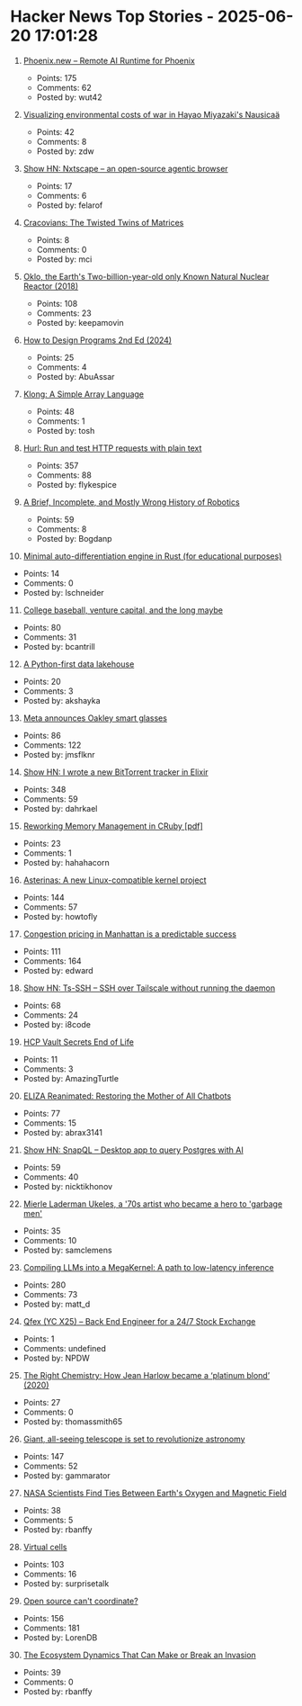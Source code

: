 # Hacker News Top Stories - 2025-06-20 17:01:28

1. [Phoenix.new – Remote AI Runtime for Phoenix](https://fly.io/blog/phoenix-new-the-remote-ai-runtime/)
   - Points: 175
   - Comments: 62
   - Posted by: wut42

2. [Visualizing environmental costs of war in Hayao Miyazaki's Nausicaä](https://jgeekstudies.org/2025/06/20/wilted-lands-and-wounded-worlds-visualizing-environmental-costs-of-war-in-hayao-miyazakis-nausicaa-of-the-valley-of-the-wind/)
   - Points: 42
   - Comments: 8
   - Posted by: zdw

3. [Show HN: Nxtscape – an open-source agentic browser](https://github.com/nxtscape/nxtscape)
   - Points: 17
   - Comments: 6
   - Posted by: felarof

4. [Cracovians: The Twisted Twins of Matrices](https://marcinciura.wordpress.com/2025/06/20/cracovians-the-twisted-twins-of-matrices/)
   - Points: 8
   - Comments: 0
   - Posted by: mci

5. [Oklo, the Earth's Two-billion-year-old only Known Natural Nuclear Reactor (2018)](https://www.iaea.org/newscenter/news/meet-oklo-the-earths-two-billion-year-old-only-known-natural-nuclear-reactor)
   - Points: 108
   - Comments: 23
   - Posted by: keepamovin

6. [How to Design Programs 2nd Ed (2024)](https://htdp.org)
   - Points: 25
   - Comments: 4
   - Posted by: AbuAssar

7. [Klong: A Simple Array Language](https://t3x.org/klong/)
   - Points: 48
   - Comments: 1
   - Posted by: tosh

8. [Hurl: Run and test HTTP requests with plain text](https://github.com/Orange-OpenSource/hurl)
   - Points: 357
   - Comments: 88
   - Posted by: flykespice

9. [A Brief, Incomplete, and Mostly Wrong History of Robotics](https://generalrobots.substack.com/p/a-brief-incomplete-and-mostly-wrong)
   - Points: 59
   - Comments: 8
   - Posted by: Bogdanp

10. [Minimal auto-differentiation engine in Rust (for educational purposes)](https://github.com/e3ntity/nanograd)
   - Points: 14
   - Comments: 0
   - Posted by: lschneider

11. [College baseball, venture capital, and the long maybe](https://bcantrill.dtrace.org/2025/06/15/college-baseball-venture-capital-and-the-long-maybe/)
   - Points: 80
   - Comments: 31
   - Posted by: bcantrill

12. [A Python-first data lakehouse](https://www.bauplanlabs.com/blog/everything-as-python)
   - Points: 20
   - Comments: 3
   - Posted by: akshayka

13. [Meta announces Oakley smart glasses](https://www.theverge.com/news/690133/meta-oakley-hstn-ai-glasses-price-date)
   - Points: 86
   - Comments: 122
   - Posted by: jmsflknr

14. [Show HN: I wrote a new BitTorrent tracker in Elixir](https://github.com/Dahrkael/ExTracker)
   - Points: 348
   - Comments: 59
   - Posted by: dahrkael

15. [Reworking Memory Management in CRuby [pdf]](https://blog.peterzhu.ca/assets/ismm_2025.pdf)
   - Points: 23
   - Comments: 1
   - Posted by: hahahacorn

16. [Asterinas: A new Linux-compatible kernel project](https://lwn.net/SubscriberLink/1022920/ad60263cd13c8a13/)
   - Points: 144
   - Comments: 57
   - Posted by: howtofly

17. [Congestion pricing in Manhattan is a predictable success](https://www.economist.com/united-states/2025/06/19/congestion-pricing-in-manhattan-is-a-predictable-success)
   - Points: 111
   - Comments: 164
   - Posted by: edward

18. [Show HN: Ts-SSH – SSH over Tailscale without running the daemon](https://github.com/derekg/ts-ssh)
   - Points: 68
   - Comments: 24
   - Posted by: i8code

19. [HCP Vault Secrets End of Life](https://support.hashicorp.com/hc/en-us/articles/41802449287955-HCP-Vault-Secrets-End-Of-Life)
   - Points: 11
   - Comments: 3
   - Posted by: AmazingTurtle

20. [ELIZA Reanimated: Restoring the Mother of All Chatbots](https://www.computer.org/csdl/magazine/an/2025/02/11030922/27sQDLuL7Uc)
   - Points: 77
   - Comments: 15
   - Posted by: abrax3141

21. [Show HN: SnapQL – Desktop app to query Postgres with AI](https://github.com/NickTikhonov/snap-ql)
   - Points: 59
   - Comments: 40
   - Posted by: nicktikhonov

22. [Mierle Laderman Ukeles, a '70s artist who became a hero to 'garbage men'](https://www.nytimes.com/2025/06/14/nyregion/maintenance-artist-mierle-laderman-ukeles.html)
   - Points: 35
   - Comments: 10
   - Posted by: samclemens

23. [Compiling LLMs into a MegaKernel: A path to low-latency inference](https://zhihaojia.medium.com/compiling-llms-into-a-megakernel-a-path-to-low-latency-inference-cf7840913c17)
   - Points: 280
   - Comments: 73
   - Posted by: matt_d

24. [Qfex (YC X25) – Back End Engineer for a 24/7 Stock Exchange](https://www.ycombinator.com/companies/qfex/jobs/S7XSybx-founding-backend-engineer)
   - Points: 1
   - Comments: undefined
   - Posted by: NPDW

25. [The Right Chemistry: How Jean Harlow became a ‘platinum blond’ (2020)](https://montrealgazette.com/opinion/columnists/article249177.html)
   - Points: 27
   - Comments: 0
   - Posted by: thomassmith65

26. [Giant, all-seeing telescope is set to revolutionize astronomy](https://www.science.org/content/article/giant-all-seeing-telescope-set-revolutionize-astronomy)
   - Points: 147
   - Comments: 52
   - Posted by: gammarator

27. [NASA Scientists Find Ties Between Earth's Oxygen and Magnetic Field](https://science.nasa.gov/earth/earth-oxygen-magnetic-field-linked/)
   - Points: 38
   - Comments: 5
   - Posted by: rbanffy

28. [Virtual cells](https://udara.io/science/virtual-cells/)
   - Points: 103
   - Comments: 16
   - Posted by: surprisetalk

29. [Open source can't coordinate?](https://matklad.github.io/2025/05/20/open-source-cant-coordinate.html)
   - Points: 156
   - Comments: 181
   - Posted by: LorenDB

30. [The Ecosystem Dynamics That Can Make or Break an Invasion](https://www.quantamagazine.org/the-ecosystem-dynamics-that-can-make-or-break-an-invasion-20250616/)
   - Points: 39
   - Comments: 0
   - Posted by: rbanffy

